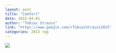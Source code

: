 ```yaml
---
layout: post
title: "Comfort"
date: 2015-04-01
author: "Tobias Strauss"
link: "https://www.google.com/+TobiasStrauss2015"
categories: 2015 rpg
---
```

![]({{site.url}}/2015images/Comfort.jpg)
